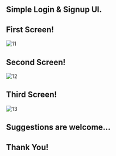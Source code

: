## Simple Login & Signup UI.



## First Screen!

![11](https://user-images.githubusercontent.com/96062970/157800498-f916efb7-5262-44c9-9660-eb1324bd3b4a.png)




## Second Screen!

![12](https://user-images.githubusercontent.com/96062970/157800551-94b341ed-5bd6-418c-b427-d74a34977a6a.png)




## Third Screen!

![13](https://user-images.githubusercontent.com/96062970/157800596-366dc342-6552-4b2e-8ee1-4e0f175d9953.png)







## Suggestions are welcome...

## Thank You!
